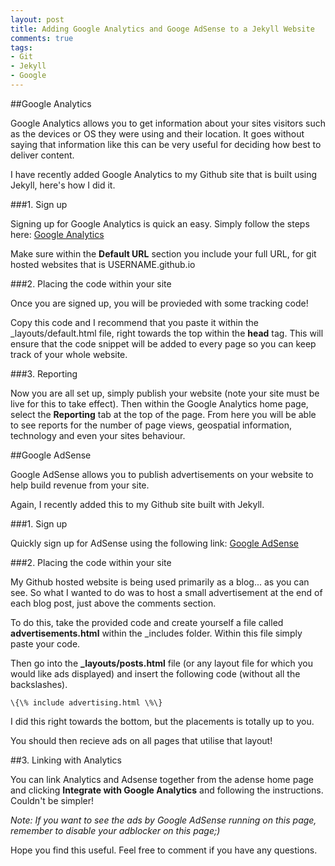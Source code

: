 ```yaml
---
layout: post
title: Adding Google Analytics and Googe AdSense to a Jekyll Website
comments: true
tags:
- Git
- Jekyll
- Google
---
```




##Google Analytics

Google Analytics allows you to get information about your sites visitors such as the devices or OS they were using and their location. It goes without saying that information like this can be very useful for deciding how best to deliver content.

I have recently added Google Analytics to my Github site that is built using Jekyll, here's how I did it.


###1. Sign up

Signing up for Google Analytics is quick an easy. Simply follow the steps here: [Google Analytics](https://www.google.com/analytics/web/?hl=en)

Make sure within the **Default URL** section you include your full URL, for git hosted websites that is USERNAME.github.io


###2. Placing the code within your site

Once you are signed up, you will be provieded with some tracking code! 

Copy this code and I recommend that you paste it within the _layouts/default.html file, right towards the top within the **head** tag. This will ensure that the code snippet will be added to every page so you can keep track of your whole website.


###3. Reporting

Now you are all set up, simply publish your website (note your site must be live for this to take effect). Then within the Google Analytics home page, select the **Reporting** tab at the top of the page. From here you will be able to see reports for the number of page views, geospatial information, technology and even your sites behaviour. 


##Google AdSense

Google AdSense allows you to publish advertisements on your website to help build revenue from your site.

Again, I recently added this to my Github site built with Jekyll.


###1. Sign up

Quickly sign up for AdSense using the following link: [Google AdSense](https://www.google.co.uk/intl/en/adsense/start/)


###2. Placing the code within your site

My Github hosted website is being used primarily as a blog... as you can see. So what I wanted to do was to host a small advertisement at the end of each blog post, just above the comments section.

To do this, take the provided code and create yourself a file called **advertisements.html** within the _includes folder. Within this file simply paste your code.

Then go into the **_layouts/posts.html** file (or any layout file for which you would like ads displayed) and insert the following code (without all the backslashes).

`\{\% include advertising.html \%\}`

I did this right towards the bottom, but the placements is totally up to you.

You should then recieve ads on all pages that utilise that layout!


##3. Linking with Analytics

You can link Analytics and Adsense together from the adense home page and clicking **Integrate with Google Analytics** and following the instructions. Couldn't be simpler!

_Note: If you want to see the ads by Google AdSense running on this page, remember to disable your adblocker on this page;)_

Hope you find this useful. Feel free to comment if you have any questions.
